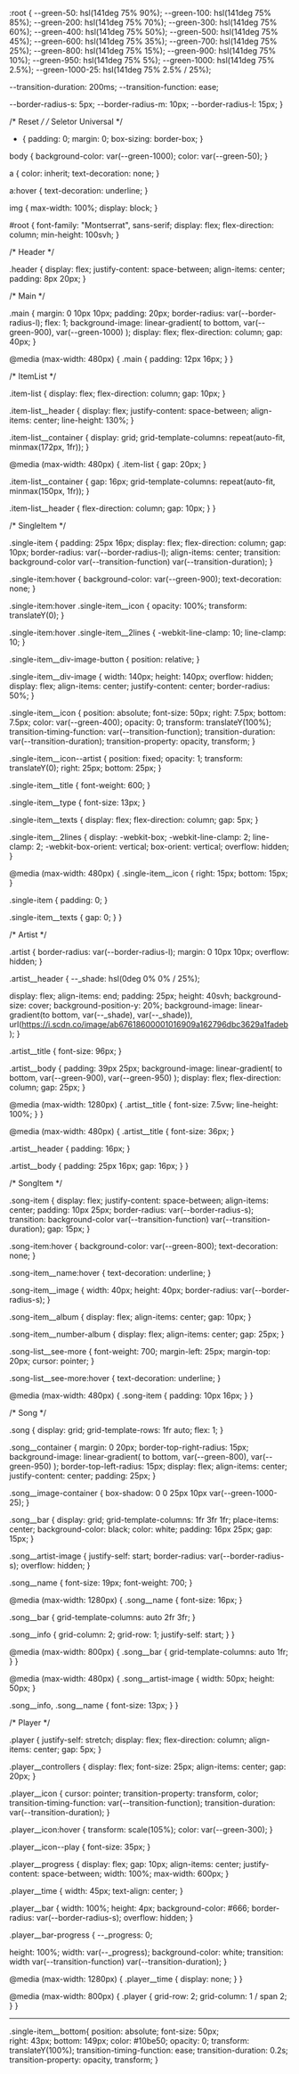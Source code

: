 :root {
  --green-50: hsl(141deg 75% 90%);
  --green-100: hsl(141deg 75% 85%);
  --green-200: hsl(141deg 75% 70%);
  --green-300: hsl(141deg 75% 60%);
  --green-400: hsl(141deg 75% 50%);
  --green-500: hsl(141deg 75% 45%);
  --green-600: hsl(141deg 75% 35%);
  --green-700: hsl(141deg 75% 25%);
  --green-800: hsl(141deg 75% 15%);
  --green-900: hsl(141deg 75% 10%);
  --green-950: hsl(141deg 75% 5%);
  --green-1000: hsl(141deg 75% 2.5%);
  --green-1000-25: hsl(141deg 75% 2.5% / 25%);

  --transition-duration: 200ms;
  --transition-function: ease;

  --border-radius-s: 5px;
  --border-radius-m: 10px;
  --border-radius-l: 15px;
}

/* Reset */
/* Seletor Universal */
* {
  padding: 0;
  margin: 0;
  box-sizing: border-box;
}

body {
  background-color: var(--green-1000);
  color: var(--green-50);
}

a {
  color: inherit;
  text-decoration: none;
}

a:hover {
  text-decoration: underline;
}

img {
  max-width: 100%;
  display: block;
}

#root {
  font-family: "Montserrat", sans-serif;
  display: flex;
  flex-direction: column;
  min-height: 100svh;
}

/* Header */

.header {
  display: flex;
  justify-content: space-between;
  align-items: center;
  padding: 8px 20px;
}

/* Main */

.main {
  margin: 0 10px 10px;
  padding: 20px;
  border-radius: var(--border-radius-l);
  flex: 1;
  background-image: linear-gradient(
    to bottom,
    var(--green-900),
    var(--green-1000)
  );
  display: flex;
  flex-direction: column;
  gap: 40px;
}

@media (max-width: 480px) {
  .main {
    padding: 12px 16px;
  }
}

/* ItemList */

.item-list {
  display: flex;
  flex-direction: column;
  gap: 10px;
}

.item-list__header {
  display: flex;
  justify-content: space-between;
  align-items: center;
  line-height: 130%;
}

.item-list__container {
  display: grid;
  grid-template-columns: repeat(auto-fit, minmax(172px, 1fr));
}

@media (max-width: 480px) {
  .item-list {
    gap: 20px;
  }

  .item-list__container {
    gap: 16px;
    grid-template-columns: repeat(auto-fit, minmax(150px, 1fr));
  }

  .item-list__header {
    flex-direction: column;
    gap: 10px;
  }
}

/* SingleItem */

.single-item {
  padding: 25px 16px;
  display: flex;
  flex-direction: column;
  gap: 10px;
  border-radius: var(--border-radius-l);
  align-items: center;
  transition: background-color var(--transition-function)
    var(--transition-duration);
}

.single-item:hover {
  background-color: var(--green-900);
  text-decoration: none;
}

.single-item:hover .single-item__icon {
  opacity: 100%;
  transform: translateY(0);
}

.single-item:hover .single-item__2lines {
  -webkit-line-clamp: 10;
  line-clamp: 10;
}

.single-item__div-image-button {
  position: relative;
}

.single-item__div-image {
  width: 140px;
  height: 140px;
  overflow: hidden;
  display: flex;
  align-items: center;
  justify-content: center;
  border-radius: 50%;
}

.single-item__icon {
  position: absolute;
  font-size: 50px;
  right: 7.5px;
  bottom: 7.5px;
  color: var(--green-400);
  opacity: 0;
  transform: translateY(100%);
  transition-timing-function: var(--transition-function);
  transition-duration: var(--transition-duration);
  transition-property: opacity, transform;
}

.single-item__icon--artist {
  position: fixed;
  opacity: 1;
  transform: translateY(0);
  right: 25px;
  bottom: 25px;
}

.single-item__title {
  font-weight: 600;
}

.single-item__type {
  font-size: 13px;
}

.single-item__texts {
  display: flex;
  flex-direction: column;
  gap: 5px;
}

.single-item__2lines {
  display: -webkit-box;
  -webkit-line-clamp: 2;
  line-clamp: 2;
  -webkit-box-orient: vertical;
  box-orient: vertical;
  overflow: hidden;
}

@media (max-width: 480px) {
  .single-item__icon {
    right: 15px;
    bottom: 15px;
  }

  .single-item {
    padding: 0;
  }

  .single-item__texts {
    gap: 0;
  }
}

/* Artist */

.artist {
  border-radius: var(--border-radius-l);
  margin: 0 10px 10px;
  overflow: hidden;
}

.artist__header {
  --_shade: hsl(0deg 0% 0% / 25%);

  display: flex;
  align-items: end;
  padding: 25px;
  height: 40svh;
  background-size: cover;
  background-position-y: 20%;
  background-image: linear-gradient(to bottom, var(--_shade), var(--_shade)),
    url(https://i.scdn.co/image/ab67618600001016909a162796dbc3629a1fadeb);
}

.artist__title {
  font-size: 96px;
}

.artist__body {
  padding: 39px 25px;
  background-image: linear-gradient(
    to bottom,
    var(--green-900),
    var(--green-950)
  );
  display: flex;
  flex-direction: column;
  gap: 25px;
}

@media (max-width: 1280px) {
  .artist__title {
    font-size: 7.5vw;
    line-height: 100%;
  }
}

@media (max-width: 480px) {
  .artist__title {
    font-size: 36px;
  }

  .artist__header {
    padding: 16px;
  }

  .artist__body {
    padding: 25px 16px;
    gap: 16px;
  }
}

/* SongItem */

.song-item {
  display: flex;
  justify-content: space-between;
  align-items: center;
  padding: 10px 25px;
  border-radius: var(--border-radius-s);
  transition: background-color var(--transition-function)
    var(--transition-duration);
  gap: 15px;
}

.song-item:hover {
  background-color: var(--green-800);
  text-decoration: none;
}

.song-item__name:hover {
  text-decoration: underline;
}

.song-item__image {
  width: 40px;
  height: 40px;
  border-radius: var(--border-radius-s);
}

.song-item__album {
  display: flex;
  align-items: center;
  gap: 10px;
}

.song-item__number-album {
  display: flex;
  align-items: center;
  gap: 25px;
}

.song-list__see-more {
  font-weight: 700;
  margin-left: 25px;
  margin-top: 20px;
  cursor: pointer;
}

.song-list__see-more:hover {
  text-decoration: underline;
}

@media (max-width: 480px) {
  .song-item {
    padding: 10px 16px;
  }
}

/* Song */

.song {
  display: grid;
  grid-template-rows: 1fr auto;
  flex: 1;
}

.song__container {
  margin: 0 20px;
  border-top-right-radius: 15px;
  background-image: linear-gradient(
    to bottom,
    var(--green-800),
    var(--green-950)
  );
  border-top-left-radius: 15px;
  display: flex;
  align-items: center;
  justify-content: center;
  padding: 25px;
}

.song__image-container {
  box-shadow: 0 0 25px 10px var(--green-1000-25);
}

.song__bar {
  display: grid;
  grid-template-columns: 1fr 3fr 1fr;
  place-items: center;
  background-color: black;
  color: white;
  padding: 16px 25px;
  gap: 15px;
}

.song__artist-image {
  justify-self: start;
  border-radius: var(--border-radius-s);
  overflow: hidden;
}

.song__name {
  font-size: 19px;
  font-weight: 700;
}

@media (max-width: 1280px) {
  .song__name {
    font-size: 16px;
  }

  .song__bar {
    grid-template-columns: auto 2fr 3fr;
  }

  .song__info {
    grid-column: 2;
    grid-row: 1;
    justify-self: start;
  }
}

@media (max-width: 800px) {
  .song__bar {
    grid-template-columns: auto 1fr;
  }
}

@media (max-width: 480px) {
  .song__artist-image {
    width: 50px;
    height: 50px;
  }

  .song__info,
  .song__name {
    font-size: 13px;
  }
}

/* Player */

.player {
  justify-self: stretch;
  display: flex;
  flex-direction: column;
  align-items: center;
  gap: 5px;
}

.player__controllers {
  display: flex;
  font-size: 25px;
  align-items: center;
  gap: 20px;
}

.player__icon {
  cursor: pointer;
  transition-property: transform, color;
  transition-timing-function: var(--transition-function);
  transition-duration: var(--transition-duration);
}

.player__icon:hover {
  transform: scale(105%);
  color: var(--green-300);
}

.player__icon--play {
  font-size: 35px;
}

.player__progress {
  display: flex;
  gap: 10px;
  align-items: center;
  justify-content: space-between;
  width: 100%;
  max-width: 600px;
}

.player__time {
  width: 45px;
  text-align: center;
}

.player__bar {
  width: 100%;
  height: 4px;
  background-color: #666;
  border-radius: var(--border-radius-s);
  overflow: hidden;
}

.player__bar-progress {
  --_progress: 0;

  height: 100%;
  width: var(--_progress);
  background-color: white;
  transition: width var(--transition-function) var(--transition-duration);
}

@media (max-width: 1280px) {
  .player__time {
    display: none;
  }
}

@media (max-width: 800px) {
  .player {
    grid-row: 2;
    grid-column: 1 / span 2;
  }
}

____________________________________________________
.single-item__bottom{
    position: absolute;
    font-size: 50px;    
    right: 43px;
    bottom: 149px;
    color: #10be50;
    opacity: 0;
    transform: translateY(100%);
    transition-timing-function: ease;
    transition-duration: 0.2s;
    transition-property: opacity, transform;
}